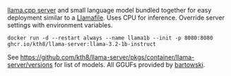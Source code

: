 [llama.cpp server](https://github.com/ggerganov/llama.cpp/tree/master/examples/server) and small language model bundled together for easy deployment similar to a [Llamafile](https://github.com/Mozilla-Ocho/llamafile). Uses CPU for inference. Override server settings with environment variables.
 
```
docker run -d --restart always --name llama1b --init -p 8080:8080 ghcr.io/kth8/llama-server:llama-3.2-1b-instruct
```

See https://github.com/kth8/llama-server/pkgs/container/llama-server/versions for list of models. All GGUFs provided by [bartowski](https://huggingface.co/bartowski).
